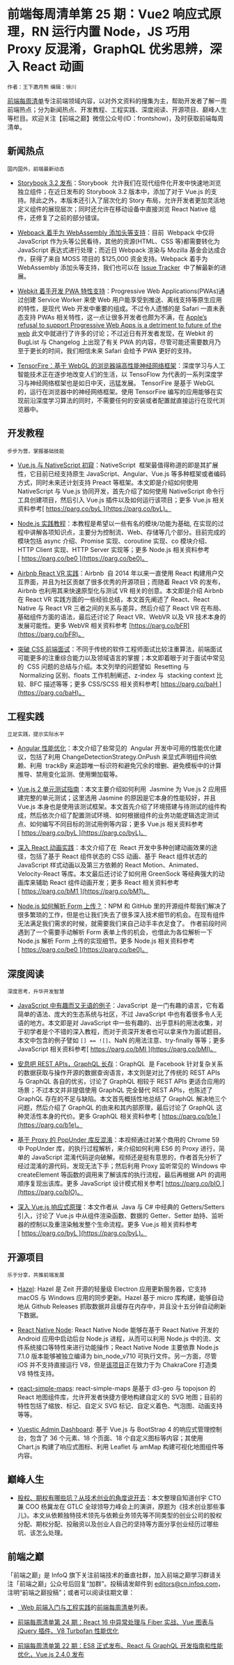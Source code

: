 # 前端每周清单第 25 期：Vue2 响应式原理，RN 运行内置 Node，JS 巧用 Proxy 反混淆，GraphQL 优劣思辨，深入 React 动画

`作者：王下邀月熊` `编辑：徐川`

[前端每周清单](http://www.infoq.com/cn/FE-Weekly)专注前端领域内容，以对外文资料的搜集为主，帮助开发者了解一周前端热点；分为新闻热点、开发教程、工程实践、深度阅读、开源项目、巅峰人生等栏目。欢迎关注【前端之巅】微信公众号(ID：frontshow)，及时获取前端每周清单。

## 新闻热点

`国内国外，前端最新动态`

* [Storybook 3.2 发布](https://parg.co/bgy)：Storybook  允许我们在现代组件化开发中快速地浏览独立组件；在近日发布的 Storybook 3.2 版本中，添加了对于 Vue.js 的支持。除此之外，本版本还引入了层次化的 Story 布局，允许开发者更加灵活地定义组件的展现层次；同时还允许在移动设备中直接浏览 React Native 组件，还修复了之前的部分错误。

- [Webpack 着手为 WebAssembly 添加头等支持](https://parg.co/bge)：目前  Webpack 中仅将 JavaScript 作为头等公民看待，其他的资源(HTML、CSS 等)都需要转化为 JavaScript 表达式进行处理；而近日 Webpack 渲染与 Mozilla 基金会达成合作，获得了来自 MOSS 项目的 $125,000 资金支持。Webpack 着手为 WebAssembly 添加头等支持，我们也可以在 [Issue Tracker](https://parg.co/bgI)  中了解最新的进展。

* [Webkit 着手开发 PWA 特性支持](https://parg.co/bFU)：Progressive Web Applications(PWAs)通过创建 Service Worker 来使 Web 用户能享受到推送、离线支持等原生应用的特性，是现代 Web 开发中重要的组成。不过令人遗憾的是 Safari 一直未表态支持 PWAs 相关特性，这一点让很多开发者也颇为不满，在 [Apple’s refusal to support Progressive Web Apps is a detriment to future of the web](https://parg.co/bFY) 此文中就进行了许多的讨论；不过近日有开发者发现，在 Webkit 的 BugList 与 Changelog 上出现了有关 PWA 的内容，尽管可能还需要数月乃至于更长的时间，我们相信未来 Safari 会给予 PWA 更好的支持。

- [TensorFire：基于 WebGL 的浏览器端高性能神经网络框架](https://parg.co/bFp)：深度学习与人工智能技术正在逐步地改变人们的生活，以 TensoFlow 为代表的一系列深度学习与神经网络框架也是如日中天，迅猛发展。 TensorFire 是基于 WebGL 的，运行在浏览器中的神经网络框架。使用 TensorFire 编写的应用能够在实现前沿深度学习算法的同时，不需要任何的安装或者配置就直接运行在现代浏览器中。

## 开发教程

`步步为营，掌握基础技能`

* [Vue.js 与 NativeScript 初窥](https://www.nativescript.org/blog/vue-and-nativescript-in-one-minute)：NativeScript  框架最值得称道的即是其扩展性，它目前已经支持原生 JavaScript、Angular、Vue.js 等多种框架或者编码方式，同时未来还计划支持 Preact 等框架。本文即是介绍如何使用 NativeScript 与 Vue.js 协同开发，首先介绍了如何使用 NativeScript 命令行工具创建项目，然后引入 Vue.js 插件以及如何运行该项目；更多 Vue.js 相关资料参考[ https://parg.co/byL ](https://parg.co/byL)。

- [Node.js 实践教程](https://github.com/ElemeFE/node-practice)：本教程是希望以一些有名的模块/功能为基础, 在实现的过程中讲解各项知识点，主要分为控制流、Web、存储等几个部分。目前完成的模块包括 async 介绍、Promise 实现、coroutine 实现、co 模块介绍、HTTP Client 实现、HTTP Server 实现等；更多 Node.js 相关资料参考 [ https://parg.co/be0 ](https://parg.co/be0)。

* [Airbnb React VR 实践](https://parg.co/bFC)：Airbnb  自 2014 年以来一直使用 React 构建用户交互界面，并且为社区贡献了很多优秀的开源项目；而随着 React VR 的发布，Airbnb 也利用其来快速原型化与测试 VR 相关的创意。本文即是介绍 Airbnb 在 React VR 实践方面的一些经验总结，本文首先阐述了 React、React Native 与 React VR 三者之间的关系与差异，然后介绍了 React VR 在布局、基础组件方面的语法，最后还讨论了 React VR、WebVR 以及 VR 技术本身的发展可能性。更多 WebVR 相关资料参考 [https://parg.co/bFR](https://parg.co/bFR)。

- [突破 CSS 前端面试](https://parg.co/bFO)：不同于传统的软件工程师面试比较注重算法，前端面试可能更多的注重综合能力以及领域语言的掌握；本文即着眼于对于面试中常见的  CSS 问题的总结与介绍。本文列举的问题譬如  Resetting 与  Normalizing 区别、floats 工作机制阐述、z-index 与  stacking context 比较、BFC 描述等等；更多 CSS/SCSS 相关资料参考[ https://parg.co/baH ](https://parg.co/baH)。

## 工程实践

`立足实践，提示实际水平`

* [Angular 性能优化](https://parg.co/bFs)：本文介绍了些常见的  Angular 开发中可用的性能优化建议，包括了利用 ChangeDetectionStrategy.OnPush 来显式声明组件间依赖、利用  trackBy 来追踪唯一标识符和避免冗余的增删、避免模板中的计算推导、禁用变化监测、使用懒加载等。

- [Vue.js 2 单元测试指南](https://morningstar.engineering/vue-2-unit-testing-primer-48d1d616a981)：本文主要介绍如何利用  Jasmine 为 Vue.js 2 应用搭建完整的单元测试；这里选用 Jasmine 的原因是它本身的性能较好，并且 Vue.js 本身也是使用该测试框架。本文首先介绍了环境搭建与待测试的组件构成，然后依次介绍了配置测试环境、如何根据组件的业务功能逻辑选定测试点、如何编写不同目标的测试用例等内容；更多 Vue.js 相关资料参考[ https://parg.co/byL ](https://parg.co/byL)。

* [深入 React 动画实践](https://parg.co/bFh)：本文介绍了在  React 开发中多种创建动画效果的途径，包括了基于 React 组件状态的 CSS 动画、基于 React 组件状态的 JavaScript 样式动画以及第三方依赖的 React Motion、Animated、Velocity-React 等库。本文最后还讨论了如何用 GreenSock 等经典强大的动画库来辅助 React 组件动画开发；更多 React 相关资料参考[ https://parg.co/bM1 ](https://parg.co/bM1)。

- [Node.js 如何解析 Form 上传？](https://parg.co/bF3)：NPM 和 GitHub 里的开源组件帮我们解决了很多繁琐的工作，但是也让我们失去了很多深入技术细节的机会。在现有组件无法满足我们需求的时候，就需要我们来自己动手丰衣足食了。 作者前段时间遇到了一个需要手动解析 Form 表单上传的机会，也借此为各位解析一下 Node.js 解析 Form 上传的实现细节。更多 Node.js 相关资料参考 [ https://parg.co/be0 ](https://parg.co/be0)。

## 深度阅读

`深度思考，升华开发智慧`

* [JavaScript 中有趣而又无语的例子](https://github.com/denysdovhan/wtfjs)：JavaScript  是一门有趣的语言，它有着简单的语法、庞大的生态系统与社区，不过 JavaScript 中也有着很多令人无语的地方。本文即是对 JavaScript 中一些有趣的、出乎意料的用法收集，对于初学者是个不错的深入教程，而对于资深开发者也可以拿来作为面试题目。本文中包含的例子譬如 `[] == ![]`、NaN 的用法注意、try-finally 等等；更多 JavaScript 相关资料参考[ https://parg.co/bMI ](https://parg.co/bMI)。

- [安息吧 REST APIs，GraphQL 长存](https://parg.co/bFm)：GraphQL  是 Facebook 针对复杂关系的数据获取与操作开源的数据查询语言，本文则是对比了传统的 REST APIs 与 GraphQL 各自的优劣，讨论了 GraphQL 相较于 REST APIs 更适合应用的场景；不过本文并非提倡使用 GraphQL 完全替代 REST APIs，也陈述了 GraphQL 存在的不足与缺陷。本文首先概括性地总结了 GraphQL 解决地三个问题，然后介绍了 GraphQL 的由来和其内部原理，最后讨论了 GraphQL 这种灵活性本身的代价。更多 GraphQL 相关资料参考 [ https://parg.co/b1e ](https://parg.co/b1e)。

* [基于 Proxy 的 PopUnder 库反混淆](https://www.youtube.com/watch?v=8UqHCrGdxOM)：本视频通过对某个商用的 Chrome 59 中 PopUnder 库，的执行过程解析，来介绍如何利用 ES6 的 Proxy 进行，简单的 JavaScript 混淆代码逆向破解。视频还是挺有意思的，作者首先分析了经过混淆的源代码，发现无法下手；然后利用 Proxy 监听常见的 Windows 中 createElement 等函数的调用来了解该库的执行流程，最后再根据 API 的调用顺序复现出该库。更多 JavaScript 设计模式相关参考[ https://parg.co/bIO ](https://parg.co/bIO)。

- [深入 Vue.js 响应式原理](https://parg.co/bF4)：本文作者从  Java 与 C# 中经典的 Getters/Setters 引入，讨论了 Vue.js 中从组件渲染函数、数据的 Getter、Setter 劫持、监听器的控制以及重渲染触发整个生命流程。更多 Vue.js 相关资料参考[ https://parg.co/byL ](https://parg.co/byL)。

## 开源项目

`乐于分享，共推前端发展`

* [Hazel](https://github.com/zeit/hazel): Hazel 是 Zeit 开源的轻量级 Electron 应用更新服务器，它支持 macOS 与 Windows 应用的同步更新。Hazel 基于 micro 库构建，能够自动地从 Github Releases 抓取数据并且缓存在内存中，并且没十五分钟自动刷新下数据。

- [React Native Node](https://github.com/staltz/react-native-node): React Native Node 能够在基于 React Native 开发的 Android 应用中启动后台 Node.js 进程，从而可以利用 Node.js 中的流、文件系统接口等特性来进行功能操作；React Native Node 主要依靠 Node.js 7.1.0 版本能够被独立编译为 bin_node_v710 可执行文件。另一方面，尽管 iOS 并不支持直接运行 V8，但是[该项目](http://www.janeasystems.com/blog/node-js-meets-ios/)正在致力于为 ChakraCore 打造类 V8 特性支持。

* [react-simple-maps](https://www.react-simple-maps.io): react-simple-maps 是基于 d3-geo 与 topojson 的 React 地图组件库，允许开发者快捷方便地构建自定义的 SVG 地图；目前的特性包括了缩放、标记、自定义 SVG 标记、自定义着色、气泡图、动画支持等等。

- [Vuestic Admin Dashboard](https://github.com/epicmaxco/vuestic-admin): 基于 Vue.js 与 BootStrap 4 的响应式管理控制台，包含了 36 个元素、18 个页面、18 个自定义图标等内容；其使用 Chart.js 构建了响应式图标、利用 Leaflet 与 amMap 构建可视化地图组件等内容。

## 巅峰人生

* [股权、期权有哪些坑？从技术创业的角度说开去](https://parg.co/bFf)：本文整理自知道创宇 CTO 兼 COO 杨冀龙在 GTLC 全球领导力峰会上的演讲，原题为《技术创业那些事儿》。本文从依赖独特技术领先与依赖业务领先等不同类型的创业公司的股权分配、期权分配、投融资以及创业人自己的坚持等方面分享创业经历过哪些坑、该怎么处理。

## 前端之巅

「前端之巅」是 InfoQ 旗下关注前端技术的垂直社群，加入前端之巅学习群请关注「前端之巅」公众号后回复“加群”。投稿请发邮件到 editors@cn.infoq.com，注明“前端之巅投稿”；或者可以阅读往期文章：

* [  Web 前端入门与工程实践](https://github.com/wxyyxc1992/Web-Development-And-Engineering-Practices)的[前端每周清单](https://parg.co/bh1)列表。

* [前端每周清单第 24 期：React 16 中异常处理与 Fiber 实战、Vue 图表与 jQuery 插件、V8 Turbofan 性能优化](https://zhuanlan.zhihu.com/p/28225477)

* [前端每周清单第 22 期：ES8 正式发布、React 与 GraphQL 开发指南和性能优化，Vue.js 2.4.0 发布](https://zhuanlan.zhihu.com/p/27932159)
